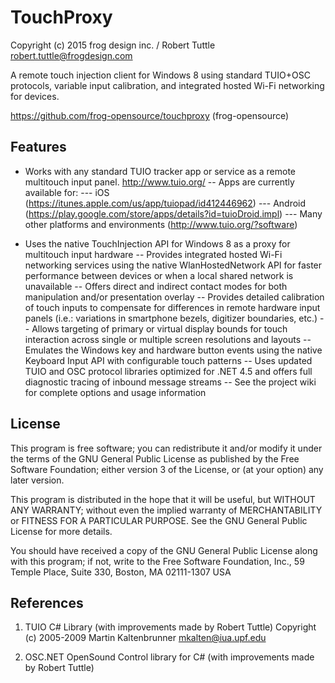 TouchProxy
====================

Copyright (c) 2015 frog design inc. / Robert Tuttle <robert.tuttle@frogdesign.com>

A remote touch injection client for Windows 8 using standard TUIO+OSC protocols, variable input calibration, and integrated hosted Wi-Fi networking for devices.

https://github.com/frog-opensource/touchproxy (frog-opensource)

Features
--------------------

- Works with any standard TUIO tracker app or service as a remote multitouch input panel.
http://www.tuio.org/ 
-- Apps are currently available for: 
--- iOS (https://itunes.apple.com/us/app/tuiopad/id412446962)
--- Android (https://play.google.com/store/apps/details?id=tuioDroid.impl)
--- Many other platforms and environments (http://www.tuio.org/?software)

- Uses the native TouchInjection API for Windows 8 as a proxy for multitouch input hardware 
-- Provides integrated hosted Wi-Fi networking services using the native WlanHostedNetwork API for faster performance between devices or when a local shared network is unavailable 
-- Offers direct and indirect contact modes for both manipulation and/or presentation overlay 
-- Provides detailed calibration of touch inputs to compensate for differences in remote hardware input panels (i.e.: variations in smartphone bezels, digitizer boundaries, etc.) 
-- Allows targeting of primary or virtual display bounds for touch interaction across single or multiple screen resolutions and layouts 
-- Emulates the Windows key and hardware button events using the native Keyboard Input API with configurable touch patterns 
-- Uses updated TUIO and OSC protocol libraries optimized for .NET 4.5 and offers full diagnostic tracing of inbound message streams 
-- See the project wiki for complete options and usage information

License
--------------------
This program is free software; you can redistribute it and/or modify
it under the terms of the GNU General Public License as published by
the Free Software Foundation; either version 3 of the License, or
(at your option) any later version.

This program is distributed in the hope that it will be useful,
but WITHOUT ANY WARRANTY; without even the implied warranty of
MERCHANTABILITY or FITNESS FOR A PARTICULAR PURPOSE.  See the
GNU General Public License for more details.

You should have received a copy of the GNU General Public License
along with this program; if not, write to the Free Software
Foundation, Inc., 59 Temple Place, Suite 330, Boston, MA  02111-1307  USA

References
--------------------
1) TUIO C# Library (with improvements made by Robert Tuttle) 
Copyright (c) 2005-2009 Martin Kaltenbrunner <mkalten@iua.upf.edu>

2) OSC.NET OpenSound Control library for C# (with improvements made by Robert Tuttle) 
